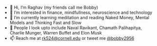 - 👋 Hi, I’m Raghav (my friends call me Bobby)
- 👀 I’m interested in finance, mindfullness, neuroscience and technology
- 🌱 I’m currently learning meditation and reading Naked Money, Mental Models and Thinking Fast and Slow
- 💞️ People I look upto include Naval Ravikant, Chamath Palihapitya, Charlie Munger, Warren Buffet and Elon Musk
- 📫 Reach me at rk524@cornell.edu or tweet me [@bobby2956](https://twitter.com/bobby2956)

<!---
raghav2956/raghav2956 is a ✨ special ✨ repository because its `README.md` (this file) appears on your GitHub profile.
You can click the Preview link to take a look at your changes.
--->
